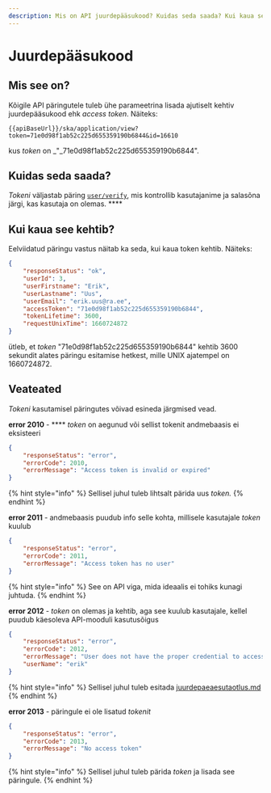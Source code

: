 ```yaml
---
description: Mis on API juurdepääsukood? Kuidas seda saada? Kui kaua see kehtib?
---
```


# Juurdepääsukood

## Mis see on?

Kõigile API päringutele tuleb ühe parameetrina lisada ajutiselt kehtiv juurdepääsukood ehk _access token_. Näiteks:

```
{{apiBaseUrl}}/ska/application/view?token=71e0d98f1ab52c225d655359190b6844&id=16610
```

kus _token_ on _"_71e0d98f1ab52c225d655359190b6844".

## Kuidas seda saada?

_Tokeni_ väljastab päring [`user/verify`](kasutaja-tuvastamine.md), mis kontrollib kasutajanime ja salasõna järgi, kas kasutaja on olemas. ****&#x20;

## Kui kaua see kehtib?

Eelviidatud päringu vastus näitab ka seda, kui kaua token kehtib. Näiteks:

```json
{
    "responseStatus": "ok",
    "userId": 3,
    "userFirstname": "Erik",
    "userLastname": "Uus",
    "userEmail": "erik.uus@ra.ee",
    "accessToken": "71e0d98f1ab52c225d655359190b6844",
    "tokenLifetime": 3600,
    "requestUnixTime": 1660724872
}
```

ütleb, et _token_ "71e0d98f1ab52c225d655359190b6844" kehtib 3600 sekundit alates päringu esitamise hetkest, mille UNIX ajatempel on 1660724872.

## **Veateated**&#x20;

_Tokeni_ kasutamisel päringutes võivad esineda järgmised vead.

**error 2010** - **** _token_ on aegunud või sellist tokenit andmebaasis ei eksisteeri

```json
{
    "responseStatus": "error",
    "errorCode": 2010,
    "errorMessage": "Access token is invalid or expired"
}
```

{% hint style="info" %}
Sellisel juhul tuleb lihtsalt pärida uus _token._
{% endhint %}

**error 2011** - andmebaasis puudub info selle kohta, millisele kasutajale _token_ kuulub

```json
{
    "responseStatus": "error",
    "errorCode": 2011,
    "errorMessage": "Access token has no user"
}
```

{% hint style="info" %}
See on API viga, mida ideaalis ei tohiks kunagi juhtuda.
{% endhint %}

**error 2012** - _token_ on olemas ja kehtib, aga see kuulub kasutajale, kellel puudub käesoleva API-mooduli kasutusõigus

```json
{
    "responseStatus": "error",
    "errorCode": 2012,
    "errorMessage": "User does not have the proper credential to access this action",
    "userName": "erik"
}
```

{% hint style="info" %}
Sellisel juhul tuleb esitada [juurdepaeaesutaotlus.md](juurdepaeaesutaotlus.md "mention")
{% endhint %}

**error 2013** - päringule ei ole lisatud _tokenit_

```json
{
    "responseStatus": "error",
    "errorCode": 2013,
    "errorMessage": "No access token"
}
```

{% hint style="info" %}
Sellisel juhul tuleb pärida _token_ ja lisada see päringule.
{% endhint %}
